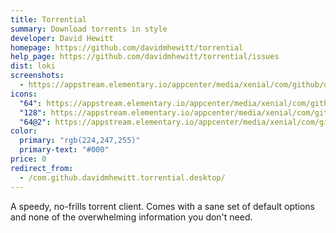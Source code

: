 ```yaml
---
title: Torrential
summary: Download torrents in style
developer: David Hewitt
homepage: https://github.com/davidmhewitt/torrential
help_page: https://github.com/davidmhewitt/torrential/issues
dist: loki
screenshots:
  - https://appstream.elementary.io/appcenter/media/xenial/com/github/davidmhewitt.torrential.desktop/BF56D7CD1616F290E965170C14561A68/screenshots/image-1_orig.png
icons:
  "64": https://appstream.elementary.io/appcenter/media/xenial/com/github/davidmhewitt.torrential.desktop/BF56D7CD1616F290E965170C14561A68/icons/64x64/com.github.davidmhewitt.torrential_com.github.davidmhewitt.torrential.png
  "128": https://appstream.elementary.io/appcenter/media/xenial/com/github/davidmhewitt.torrential.desktop/BF56D7CD1616F290E965170C14561A68/icons/128x128/com.github.davidmhewitt.torrential_com.github.davidmhewitt.torrential.png
  "64@2": https://appstream.elementary.io/appcenter/media/xenial/com/github/davidmhewitt.torrential.desktop/BF56D7CD1616F290E965170C14561A68/icons/64x64@2/com.github.davidmhewitt.torrential_com.github.davidmhewitt.torrential.png
color:
  primary: "rgb(224,247,255)"
  primary-text: "#000"
price: 0
redirect_from:
  - /com.github.davidmhewitt.torrential.desktop/
---
```


<p>A speedy, no-frills torrent client. Comes with a sane set of default options and none of the overwhelming information you don&apos;t need.</p>